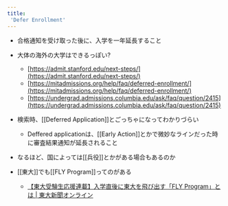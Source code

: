 ```yaml
---
title:
 'Defer Enrollment'
---
```


- 合格通知を受け取った後に、入学を一年延長すること
- 大体の海外の大学はできるっぽい?
    - [https://admit.stanford.edu/next-steps/](https://admit.stanford.edu/next-steps/)
    - [https://mitadmissions.org/help/faq/deferred-enrollment/](https://mitadmissions.org/help/faq/deferred-enrollment/)
    - [https://undergrad.admissions.columbia.edu/ask/faq/question/2415](https://undergrad.admissions.columbia.edu/ask/faq/question/2415)

- 検索時、[[Deferred Application]]とごっちゃになってわかりづらい
    - Deffered applicationは、[[Early Action]]とかで微妙なラインだった時に審査結果通知が延長されること

- なるほど、国によっては[[兵役]]とかがある場合もあるのか

- [[東大]]でも[[FLY Program]]ってのがある
    - [【東大受験生応援連載】入学直後に東大を飛び出す「FLY Program」とは | 東大新聞オンライン](https://www.todaishimbun.org/jukenseiouen20170307/)